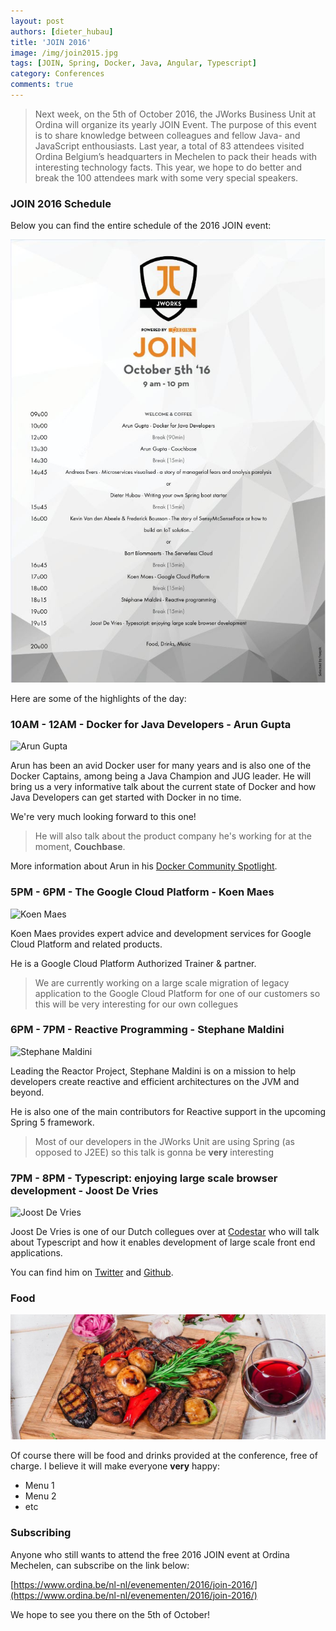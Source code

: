 ```yaml
---
layout: post
authors: [dieter_hubau]
title: 'JOIN 2016'
image: /img/join2015.jpg
tags: [JOIN, Spring, Docker, Java, Angular, Typescript]
category: Conferences
comments: true
---
```


>Next week, on the 5th of October 2016, the JWorks Business Unit at Ordina will organize its yearly JOIN Event. The purpose of this event is to share knowledge between colleagues and fellow Java- and JavaScript enthousiasts. Last year, a total of 83 attendees visited Ordina Belgium’s headquarters in Mechelen to pack their heads with interesting technology facts.
This year, we hope to do better and break the 100 attendees mark with some very special speakers.

### JOIN 2016 Schedule

Below you can find the entire schedule of the 2016 JOIN event:

<p style="text-align: center;">
  <img alt="JOIN 2016 Schedule" src="/img/JOIN-schedule-small.jpg">
</p>

Here are some of the highlights of the day:

### 10AM - 12AM - Docker for Java Developers - Arun Gupta

<img class="float-image p-image" src="{{ '/img/arun-gupta.png' | prepend: site.baseurl }}" alt="Arun Gupta" style="width: 100px"/>

Arun has been an avid Docker user for many years and is also one of the Docker Captains, among being a Java Champion and JUG leader.
He will bring us a very informative talk about the current state of Docker and how Java Developers can get started with Docker in no time.

We're very much looking forward to this one!

> He will also talk about the product company he's working for at the moment, **Couchbase**.

More information about Arun in his [Docker Community Spotlight](https://blog.docker.com/2016/03/docker-community-spotlight-arun-gupta/).

### 5PM - 6PM - The Google Cloud Platform - Koen Maes

<img class="float-image p-image" src="{{ '/img/koen-maes.jpg' | prepend: site.baseurl }}" alt="Koen Maes" style="width: 100px"/>

Koen Maes provides expert advice and development services for Google Cloud Platform and related products.

He is a Google Cloud Platform Authorized Trainer & partner.

> We are currently working on a large scale migration of legacy application to the Google Cloud Platform for one of our customers so this will be very interesting for our own collegues

### 6PM - 7PM - Reactive Programming - Stephane Maldini

<img class="float-image p-image" src="{{ '/img/stephane-maldini.jpeg' | prepend: site.baseurl }}" alt="Stephane Maldini" style="width: 100px"/>

Leading the Reactor Project, Stephane Maldini is on a mission to help developers create reactive and efficient architectures on the JVM and beyond.

He is also one of the main contributors for Reactive support in the upcoming Spring 5 framework.

> Most of our developers in the JWorks Unit are using Spring (as opposed to J2EE) so this talk is gonna be **very** interesting

### 7PM - 8PM - Typescript: enjoying large scale browser development - Joost De Vries

<img class="float-image p-image" src="{{ '/img/joost-devries.jpg' | prepend: site.baseurl }}" alt="Joost De Vries" style="width: 100px"/>

Joost De Vries is one of our Dutch collegues over at [Codestar](https://www.codestar.nl/#center) who will talk about Typescript and how it enables development of large scale front end applications.

You can find him on [Twitter](https://twitter.com/jouke) and [Github](https://github.com/joost-de-vries).

### Food

<p style="text-align: center;">
  <img alt="JOIN 2016 Schedule" src="/img/bbq-food-drinks.jpg">
</p>

Of course there will be food and drinks provided at the conference, free of charge. I believe it will make everyone **very** happy:

- Menu 1
- Menu 2
- etc

### Subscribing

Anyone who still wants to attend the free 2016 JOIN event at Ordina Mechelen, can subscribe on the link below:

[https://www.ordina.be/nl-nl/evenementen/2016/join-2016/](https://www.ordina.be/nl-nl/evenementen/2016/join-2016/)

We hope to see you there on the 5th of October!

